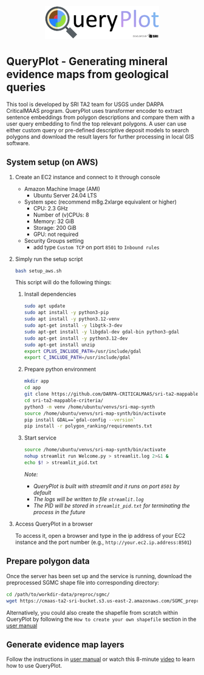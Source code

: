 
<p align="center">
  <img width="300" src="images/logo.png">
</p>

# QueryPlot - Generating mineral evidence maps from geological queries
This tool is developed by SRI TA2 team for USGS under DARPA CriticalMAAS program. QueryPlot uses transformer encoder to extract sentence embeddings from polygon descriptions and compare them with a user query embedding to find the top relevant polygons. A user can use either custom query or pre-defined descriptive deposit models to search polygons and download the result layers for further processing in local GIS software.

## System setup (on AWS)
1. Create an EC2 instance and connect to it through console
    -   Amazon Machine Image (AMI)
        -   Ubuntu Server 24.04 LTS
    -   System spec (recommend m8g.2xlarge equivalent or higher)
        -   CPU: 2.3 GHz
        -   Number of (v)CPUs: 8
        -   Memory: 32 GiB
        -   Storage: 200 GiB
        -   GPU: not required
    -   Security Groups setting
        -   add type `Custom TCP` on port `8501` to `Inbound rules`

2. Simply run the setup script
    ```bash
    bash setup_aws.sh
    ```
    This script will do the following things:

    1. Install dependencies
        ```bash
        sudo apt update
        sudo apt install -y python3-pip
        sudo apt install -y python3.12-venv
        sudo apt-get install -y libgtk-3-dev
        sudo apt-get install -y libgdal-dev gdal-bin python3-gdal
        sudo apt-get install -y python3.12-dev
        sudo apt-get install unzip
        export CPLUS_INCLUDE_PATH=/usr/include/gdal
        export C_INCLUDE_PATH=/usr/include/gdal
        ```

    2. Prepare python environment
        ```bash
        mkdir app
        cd app
        git clone https://github.com/DARPA-CRITICALMAAS/sri-ta2-mappable-criteria.git
        cd sri-ta2-mappable-criteria/
        python3 -m venv /home/ubuntu/venvs/sri-map-synth
        source /home/ubuntu/venvs/sri-map-synth/bin/activate
        pip install GDAL==`gdal-config --version`
        pip install -r polygon_ranking/requirements.txt
        ```

    3. Start service
        ```bash
        source /home/ubuntu/venvs/sri-map-synth/bin/activate
        nohup streamlit run Welcome.py > streamlit.log 2>&1 & 
        echo $! > streamlit_pid.txt
        ```
        *Note:*
        -   *QueryPlot is built with streamlit and it runs on port `8501` by default*
        -   *The logs will be written to file `streamlit.log`*
        -   *The PID will be stored in `streamlit_pid.txt` for terminating the process in the future*
    
3. Access QueryPlot in a browser

    To access it, open a browser and type in the ip address of your EC2 instance and the port number (e.g., `http://your.ec2.ip.address:8501`)

## Prepare polygon data
Once the server has been set up and the service is running, download the preprocessed SGMC shape file into corresponding directory:
```bash
cd /path/to/workdir-data/preproc/sgmc/
wget https://cmaas-ta2-sri-bucket.s3.us-east-2.amazonaws.com/SGMC_preproc_default.gpkg
```
Alternatively, you could also create the shapefile from scratch within QueryPlot by following the `How to create your own shapefile` section in the [user manual](https://docs.google.com/document/d/1WTDQBVn73pqW3YsGDRtNmBFUjEyRdCFV)

## Generate evidence map layers
Follow the instructions in [user manual](https://docs.google.com/document/d/1WTDQBVn73pqW3YsGDRtNmBFUjEyRdCFV) or watch this 8-minute [video](https://drive.google.com/file/d/1eSYXvgU6Voj8XXoXC2xKEyTE8t9aZun6) to learn how to use QueryPlot.
